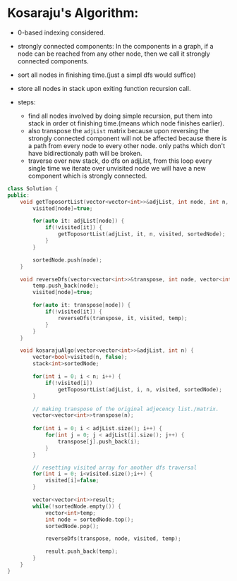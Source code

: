 # Kosaraju's Algorithm:
- 0-based indexing considered.
- strongly connected components: In the components in a graph, if a node can be reached from any other node, then we call it strongly connected components.

- sort all nodes in finishing time.(just a simpl dfs would suffice)
- store all nodes in stack upon exiting function recursion call.
- steps: 
     - find all nodes involved by doing simple recursion, put them into stack in order ot finishing time.(means which node finishes earlier).
     - also transpose the `adjList` matrix because upon reversing the strongly connected component will not be affected because there is a path from every node to every other node. only paths which don't have bidirectionaly path will be broken.
     - traverse over new stack, do dfs on adjList, from this loop every single time we iterate over unvisited node we will have a new component which is strongly connected.

```cpp
class Solution {
public: 
    void getToposortList(vector<vector<int>>&adjList, int node, int n, vector<bool>&visited, stack<int>&sortedNode) {
        visited[node]=true;

        for(auto it: adjList[node]) {
            if(!visited[it]) {
                getToposortList(adjList, it, n, visited, sortedNode);
            }
        }

        sortedNode.push(node);
    }

    void reverseDfs(vector<vector<int>>&transpose, int node, vector<int>&visited, vector<int>&temp) {
        temp.push_back(node);
        visited[node]=true;

        for(auto it: transpose[node]) {
            if(!visited[it]) {
                reverseDfs(transpose, it, visited, temp);
            }
        }
    }

    void kosarajuAlgo(vector<vector<int>>&adjList, int n) {
        vector<bool>visited(n, false);
        stack<int>sortedNode;

        for(int i = 0; i < n; i++) {
            if(!visited[i])
                getToposortList(adjList, i, n, visited, sortedNode);
        }

        // making transpose of the original adjecency list./matrix.
        vector<vector<int>>transpose(n);
        
        for(int i = 0; i < adjList.size(); i++) {
            for(int j = 0; j < adjList[i].size(); j++) {
                transpose[j].push_back(i);
            }
        }

        // resetting visited array for another dfs traversal
        for(int i = 0; i<visited.size();i++) {
            visited[i]=false;
        }

        vector<vector<int>>result;
        while(!sortedNode.empty()) {
            vector<int>temp;
            int node = sortedNode.top();
            sortedNode.pop();

            reverseDfs(transpose, node, visited, temp);

            result.push_back(temp);
        }
    }
}
```